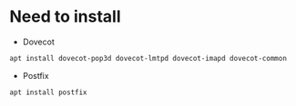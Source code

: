 # Need to install
- Dovecot
```bash
apt install dovecot-pop3d dovecot-lmtpd dovecot-imapd dovecot-common
```
- Postfix
```bash
apt install postfix
```
